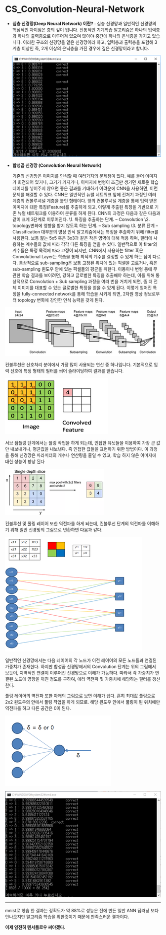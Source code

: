 # CS_Convolution-Neural-Network
- **심층 신경망(Deep Neural Network) 이란?**
  : 심층 신경망과 일반적인 신경망의 핵심적인 차이점은 층의 깊이 입니다. 전통적인 기계학습 알고리즘은 하나의 입력층과 하나의 출력층으로 이루어져 있으며 많아야 중간에 하나의 은닉층을 가지고 있습니다. 이러한 구조의 신경망을 얕은 신경망이라 하고, 입력층과 출력층을 포함해 3계층 이상인 즉, 2개 이상의 은닉층을 가진 경우에 깊은 신경망이라고 합니다.

  ![dnn](./images/dnn.png)



- **합성곱 신경망 (Convolution Neural Network)**

  기존의 신경망은 이미지를 인식할 때 여러가지의 문제점이 있다. 예를 들어 이미지가 회전되어 있거나, 크기가 커지거나, 이미지에 변형이 조금만 생기면 새로운 학습 데이터를 넣어주지 않으면 좋은 결과를 기대하기 어려운에 CNN을 사용하면, 이런 문제를 해결할 수 있다. CNN은 일반적인 뉴럴 네트워크 앞에 전처기 과정인 여러 계층의 컨볼루셔널 계층을 붙인 형태이다. 앞의 컨볼루셔널 계층을 통해 입력 받은 이미지에 대한 특징(Feature)를 추출하게 되고, 이렇게 추출된 특징을 기반으로 기존 뉴럴 네트워크를 이용하여 분류를 하게 된다. 
  CNN의 과정은 다음과 같은 다음과 같이 크게 3단계로 이루어진다.
  \1.   특징을 추출하는 단계. – Convolution
  \2.   topology변화에 영향을 받지 않도록 하는 단계. – Sub sampling
  \3.   분류 단계 – Classification
  대부분의 영상 인식 알고리즘에서는 특징을 추출하기 위해 filter를 사용한다. 보통 핉는 5x5 혹은 3x3과 같은 작은 영역에 대해 적용 하며, 필터에 사용하는 계수들의 값에 따라 각각 다른 특징을 얻을 수 있다. 일반적으로 이 filter의 계수들은 특정 목적에 따라 고정이 되지만, CNN에서 사용하는 filter 혹은 Convolutional Layer는 학습을 통해 최적의 계수를 결정할 수 있게 하는 점이 다르다. 통상적으로 sub-sampling은 보통 고정된 위치에 있는 픽셀을 고르거나, 혹은 sub-sampling 윈도우 안에 있는 픽셀들의 평균을 취한다.
  이동이나 변형 등에 무관한 학습 결과를 보이려면, 강하고 글로벌한 특징을 추출해야 하는데, 이를 위해 통상적으로 Convolution + Sub sampling 과정을 여러 번을 거치게 되면, 좀 더 전체 이미지를 대표할 수 있는 글로벌한 특징을 얻을 수 있게 된다. 이렇게 얻어진 특징을 fully-connected network를 통해 학습을 시키게 되면, 2차원 영상 정보로부터 topology 변화에 강인한 인식 능력을 갖게 된다.

![conv](./images/cnn-step.png)

컨볼루션은 신호처리 분야에서 가장 많이 사용되는 연산 중 하나입니다. 기본적으로 입력 신호에 특정 형태의 필터를 씌어 슬라이딩하여 결과를 얻습니다.

![conv](./images/conv.png)

서브 샘플링 단계에서는 풀링 작업을 하게 되는데, 인접한 유닛들을 이용하여 가장 큰 값만 내보내거나, 평균값을 내보낸다. 즉 인접한 값들을 표현하기 위한 방법이다. 이 과정을 통해 신경망은 파라미터의 개수나 연산량을 줄일 수 있고, 학습 하지 않은 이미지에 대한 성능이 향상 된다

![pooling](./images/pooling.png)

컨볼루션 및 풀링 레이어 또한 역전파를 하게 되는데, 컨볼루션 단계의 역전파를 이해하기 위해 일반 신경망의 그림으로 변환하면 다음과 같다.

![pooling-forward-propagation](./images/pooling-forward-propagation.png)

일반적인 신경망에서는 다음 레이어의 각 노드가 이전 레이어의 모든 노드들과 연결된 가중치가 존재한다. 하지만 합성곱 신경망에서의 Convolution 단계는 위의 그림에서 보듯이, 지역적인 연결이 이루어진 신경망으로 이해가 가능하다. 따라서 각 가중치가 연결된 노드에 영향을 끼친 정도를 구하여, 에러 역전파 및 가중치에 해당하는 필터를 갱신한다.

풀링 레이어의 역전파 또한 아래의 그림으로 보면 이해가 쉽다. 흔히 최대값 풀링으로 2x2 윈도우의 안에서 풀링 작업을 하게 되므로. 해당 윈도우 안에서 풀링이 된 위치에만 역전파를 하고 다른 공간은 0이 된다.

![pooling-back-propattion](./images/pooling-back-propagation.png)



![cnn](./images/cnn.png)

--------------------------

mnist로 핛습 한 결과는 정확도가 약 88%로  성능은 전에 만든 일반 ANN 딥러닝 보다 안나오지만 
알고리즘 학습을 위한것이기 때문에 만족스러운 결과이다.

**이제 얌전히 텐서플로우 써야겠다.**



